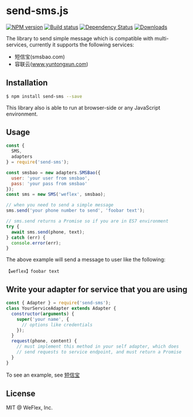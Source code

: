 # send-sms.js

[![NPM version][npm-image]][npm-url]
[![Build status][travis-image]][travis-url]
[![Dependency Status][david-image]][david-url]
[![Downloads][downloads-image]][downloads-url]

The library to send simple message which is compatible with multi-services, currently it supports the following services:

- 短信宝(smsbao.com)
- 容联云(www.yuntongxun.com)

## Installation

```sh
$ npm install send-sms --save
```

This library also is able to run at browser-side or any JavaScript environment.

## Usage

```js
const {
  SMS,
  adapters
} = require('send-sms');

const smsbao = new adapters.SMSBao({
  user: 'your user from smsbao',
  pass: 'your pass from smsbao'
});
const sms = new SMS('weflex', smsbao);

// when you need to send a simple message
sms.send('your phone number to send', 'foobar text');

// sms.send returns a Promise so if you are in ES7 environment
try {
  await sms.send(phone, text);
} catch (err) {
  console.error(err);
}
```

The above example will send a message to user like the following:

```
【weflex】foobar text
```

## Write your adapter for service that you are using

```js
const { Adapter } = require('send-sms');
class YourServiceAdapter extends Adapter {
  constructor(arguments) {
    super('your name', {
      // options like credentials
    });
  }
  request(phone, content) {
    // must implement this method in your self adapter, which does
    // send requests to service endpoint, and must return a Promise
  }
}
```

To see an example, see [短信宝](adapters/smsbao.js)

## License

MIT @ WeFlex, Inc.

[npm-image]: https://img.shields.io/npm/v/send-sms.svg?style=flat-square
[npm-url]: https://npmjs.org/package/send-sms
[travis-image]: https://img.shields.io/travis/weflex/send-sms.js.svg?style=flat-square
[travis-url]: https://travis-ci.org/weflex/send-sms.js
[david-image]: http://img.shields.io/david/weflex/send-sms.js.svg?style=flat-square
[david-url]: https://david-dm.org/weflex/send-sms.js
[downloads-image]: http://img.shields.io/npm/dm/send-sms.svg?style=flat-square
[downloads-url]: https://npmjs.org/package/send-sms
